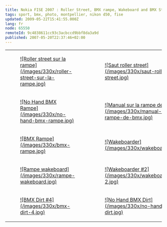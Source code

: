 ```yaml
---
title: Nokia FISE 2007 : Roller Street, BMX rampe, Wakeboard and BMX Street
tags: sport, bmx, photo, montpellier, nikon d50, fise
updated: 2009-05-22T15:41:55.000Z
lang: fr
node: 65550
remoteId: 9c4838611cc93c3acbccd9bbf8da3a9d
published: 2007-05-20T22:37:46+02:00
---
```

<table class="table-centre"><tr><td><figure class="object-center"><a href="/images/roller-street-sur-la-rampe.jpg">![Roller street sur la rampe](/images/330x/roller-street-sur-la-rampe.jpg)
</a></figure></td>
<td><figure class="object-center"><a href="/images/saut-roller-street.jpg">![Saut roller street](/images/330x/saut-roller-street.jpg)
</a></figure></td>
</tr>
<tr><td><figure class="object-center"><a href="/images/no-hand-bmx-rampe.jpg">![No Hand BMX Rampe](/images/330x/no-hand-bmx-rampe.jpg)
</a></figure></td>
<td><figure class="object-center"><a href="/images/manual-sur-la-rampe-de-bmx.jpg">![Manual sur la rampe de BMX](/images/330x/manual-sur-la-rampe-de-bmx.jpg)
</a></figure></td>
</tr>
<tr><td><figure class="object-center"><a href="/images/bmx-rampe.jpg">![BMX Rampe](/images/330x/bmx-rampe.jpg)
</a></figure></td>
<td><figure class="object-center"><a href="/images/wakeboarder.jpg">![Wakeboarder](/images/330x/wakeboarder.jpg)
</a></figure></td>
</tr>
<tr><td><figure class="object-center"><a href="/images/rampe-wakeboard.jpg">![Rampe wakeboard](/images/330x/rampe-wakeboard.jpg)
</a></figure></td>
<td><figure class="object-center"><a href="/images/wakeboarder-2.jpg">![Wakeboarder #2](/images/330x/wakeboarder-2.jpg)
</a></figure></td>
</tr>
<tr><td><figure class="object-center"><a href="/images/bmx-dirt-4.jpg">![BMX Dirt #4](/images/330x/bmx-dirt-4.jpg)
</a></figure></td>
<td><figure class="object-center"><a href="/images/no-hand-bmx-dirt.jpg">![No Hand BMX Dirt](/images/330x/no-hand-bmx-dirt.jpg)
</a></figure></td>
</tr>

</table>
